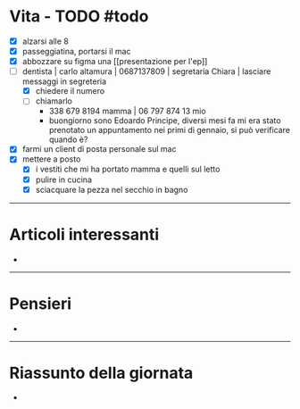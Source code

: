 # Vita - TODO #todo 
- [x] alzarsi alle 8
- [x] passeggiatina, portarsi il mac
- [x] abbozzare su figma una [[presentazione per l'ep]]
- [ ] dentista | carlo altamura | 0687137809 | segretaria Chiara | lasciare messaggi in segreteria
    - [x] chiedere il numero
    - [ ] chiamarlo
        -  338 679 8194 mamma | 06 797 874 13 mio 
        - buongiorno sono Edoardo Principe, diversi mesi fa mi era stato prenotato un appuntamento nei primi di gennaio, si può verificare quando è? 
- [x] farmi un client di posta personale sul mac
- [x] mettere a posto
    - [x] i vestiti che mi ha portato mamma e quelli sul letto
    - [x] pulire in cucina
    - [x] sciacquare la pezza nel secchio in bagno
---

# Articoli interessanti
- 

---

# Pensieri
- 

---

# Riassunto della giornata
- 